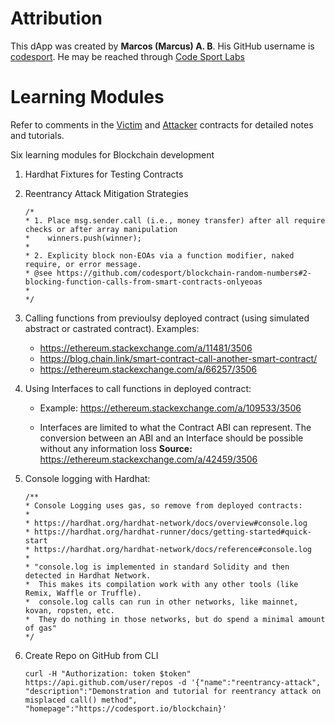 # Attribution

This dApp was created by **Marcos (Marcus) A. B**. His GitHub username is [codesport](https://github.com/codesport). He may be reached through [Code Sport Labs](https://codesport.io/contact-us)

# Learning Modules

Refer to comments in the [Victim](contracts/Victim.sol) and [Attacker](contracts/Attacker.sol)  contracts for detailed notes and tutorials.

Six learning modules for Blockchain development

1. Hardhat Fixtures for Testing Contracts


1.  Reentrancy Attack Mitigation Strategies

    ```
    /* 
    * 1. Place msg.sender.call (i.e., money transfer) after all require checks or after array manipulation 
    *    winners.push(winner);
    *
    * 2. Explicity block non-EOAs via a function modifier, naked require, or error message.
    * @see https://github.com/codesport/blockchain-random-numbers#2-blocking-function-calls-from-smart-contracts-onlyeoas
    *
    */
    ```
1. Calling functions from previoulsy deployed contract (using simulated abstract or castrated contract). Examples: 
   * https://ethereum.stackexchange.com/a/11481/3506 
   * https://blog.chain.link/smart-contract-call-another-smart-contract/
   * https://ethereum.stackexchange.com/a/66257/3506

1. Using Interfaces to call functions in deployed contract: 
    
   *  Example: https://ethereum.stackexchange.com/a/109533/3506

   * Interfaces are limited to what the Contract ABI can represent. The conversion between an ABI and an Interface should be possible without any information loss
   **Source:** https://ethereum.stackexchange.com/a/42459/3506

1. Console logging with Hardhat:
    ```
    /** 
    * Console Logging uses gas, so remove from deployed contracts:
    *
    * https://hardhat.org/hardhat-network/docs/overview#console.log
    * https://hardhat.org/hardhat-runner/docs/getting-started#quick-start
    * https://hardhat.org/hardhat-network/docs/reference#console.log
    *
    * "console.log is implemented in standard Solidity and then detected in Hardhat Network. 
    *  This makes its compilation work with any other tools (like Remix, Waffle or Truffle).
    *  console.log calls can run in other networks, like mainnet, kovan, ropsten, etc. 
    *  They do nothing in those networks, but do spend a minimal amount of gas"
    */
     ```
 
1. Create Repo on GitHub from CLI

   ```
   curl -H "Authorization: token $token" https://api.github.com/user/repos -d '{"name":"reentrancy-attack", "description":"Demonstration and tutorial for reentrancy attack on misplaced call() method", "homepage":"https://codesport.io/blockchain}'
   ```